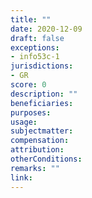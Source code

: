 ```yaml
---
title: ""
date: 2020-12-09
draft: false
exceptions:
- info53c-1
jurisdictions:
- GR
score: 0
description: "" 
beneficiaries:
purposes: 
usage:
subjectmatter:
compensation:
attribution: 
otherConditions: 
remarks: ""
link: 
---
```

